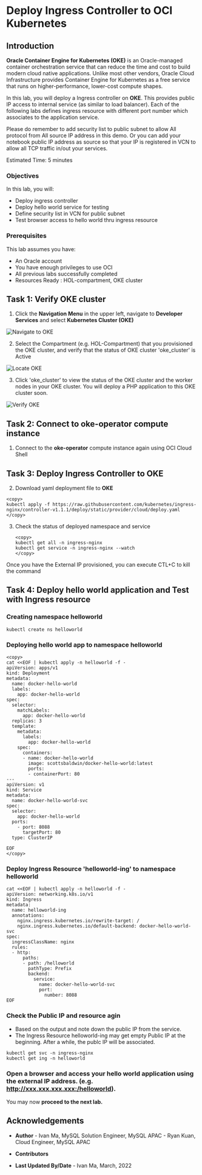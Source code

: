 # Deploy Ingress Controller to OCI Kubernetes

## Introduction

**Oracle Container Engine for Kubernetes (OKE)** is an Oracle-managed container orchestration service that can reduce the time and cost to build modern cloud native applications. Unlike most other vendors, Oracle Cloud Infrastructure provides Container Engine for Kubernetes as a free service that runs on higher-performance, lower-cost compute shapes. 

In this lab, you will deploy a Ingress controller on **OKE**.  This provides public IP access to internal service (as similar to load balancer).  Each of the following labs defines ingress resource with different port number which associates to the application service.

Please do remember to add security list to public subnet to allow All protocol from All source IP address in this demo.   Or you can add your notebook public IP address as source so that your IP is registered in VCN to allow all TCP traffic in/out your services.

Estimated Time: 5 minutes

### Objectives

In this lab, you will:
* Deploy ingress controller
* Deploy hello world service for testing
* Define security list in VCN for public subnet
* Test browser access to hello world thru ingress resource

### Prerequisites

This lab assumes you have:
* An Oracle account
* You have enough privileges to use OCI
* All previous labs successfully completed
* Resources Ready : HOL-compartment, OKE cluster


## Task 1: Verify OKE cluster

1. Click the **Navigation Menu** in the upper left, navigate to **Developer Services** and select **Kubernetes Cluster (OKE)**

![Navigate to OKE](images/navigate-to-oke.png)

2. Select the Compartment (e.g. HOL-Compartment) that you provisioned the OKE cluster, and verify that the status of OKE cluster 'oke_cluster' is Active

![Locate OKE](images/locate-oke-instance.png)

3. Click 'oke_cluster' to view the status of the OKE cluster and the worker nodes in your OKE cluster. You will deploy a PHP application to this OKE cluster soon.

![Verify OKE](images/oke-worker-nodes.png)

## Task 2: Connect to **oke-operator** compute instance

1. Connect to the **oke-operator** compute instance again using OCI Cloud Shell

## Task 3: Deploy Ingress Controller to OKE

2. Download yaml deployment file to **OKE**

```
<copy>
kubectl apply -f https://raw.githubusercontent.com/kubernetes/ingress-nginx/controller-v1.1.1/deploy/static/provider/cloud/deploy.yaml
</copy>
```


3. Check the status of deployed namespace and service

	```
	<copy>
	kubectl get all -n ingress-nginx
	kubectl get service -n ingress-nginx --watch
	</copy>
	```

Once you have the External IP provisioned, you can execute CTL+C to kill the command



## Task 4: Deploy hello world application and Test with Ingress resource

### Creating namespace helloworld
```
kubectl create ns helloworld
```

### Deploying hello world app to namespace helloworld
```
<copy>
cat <<EOF | kubectl apply -n helloworld -f -
apiVersion: apps/v1
kind: Deployment
metadata:
  name: docker-hello-world
  labels:
    app: docker-hello-world
spec:
  selector:
    matchLabels:
      app: docker-hello-world
  replicas: 3
  template:
    metadata:
      labels:
        app: docker-hello-world
    spec:
      containers:
      - name: docker-hello-world
        image: scottsbaldwin/docker-hello-world:latest
        ports:
        - containerPort: 80
---
apiVersion: v1
kind: Service
metadata:
  name: docker-hello-world-svc
spec:
  selector:
    app: docker-hello-world
  ports:
    - port: 8088
      targetPort: 80
  type: ClusterIP

EOF
</copy>
```

### Deploy Ingress Resource 'helloworld-ing' to namespace helloworld

```
cat <<EOF | kubectl apply -n helloworld -f -
apiVersion: networking.k8s.io/v1
kind: Ingress
metadata:
  name: helloworld-ing
  annotations:
    nginx.ingress.kubernetes.io/rewrite-target: /
    nginx.ingress.kubernetes.io/default-backend: docker-hello-world-svc
spec:
  ingressClassName: nginx
  rules:
  - http:
      paths: 
      - path: /helloworld
        pathType: Prefix
        backend:
          service:
            name: docker-hello-world-svc
            port:
              number: 8088
EOF
```

### Check the Public IP and resource agin
- Based on the output and note down the public IP from the service.  
- The Ingress Resource helloworld-ing may get empty Public IP at the beginning.  After a while, the publc IP will be associated.


```
kubectl get svc -n ingress-nginx
kubectl get ing -n helloworld
```




### Open a browser and access your hello world application using the external IP address. (e.g. http://xxx.xxx.xxx.xxx:/helloworld). 


You may now **proceed to the next lab.**

## Acknowledgements
* **Author** 
			 - Ivan Ma, MySQL Solution Engineer, MySQL APAC
			 - Ryan Kuan, Cloud Engineer, MySQL APAC
* **Contributors** 

* **Last Updated By/Date** - Ivan Ma, March, 2022